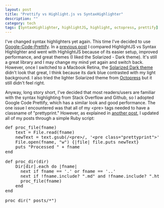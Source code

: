 ```yaml
---
layout: post
title: "Prettify vs Highlight.js vs SyntaxHighlighter"
description: ""
category: tech
tags: [SyntaxHighlighter, highlightJS, highlight, octopress, prettify]
---
```



I've changed syntax highlighters yet again. This time I've decided to use [Google-Code-Prettify](https://code.google.com/p/google-code-prettify/).
In a [previous post](/tech/2013/06/23/highlightjs-vs-syntaxhighlighter/) I compared HighlightJS vs Syntax Highlighter
and went with HighlightJS because of its easier setup, improved performance, and great themes (I liked the Solarized - Dark theme).
It's still a great library and I may change my mind yet again and switch back. However, once I switched
to a Macbook Retina, the [Solarized Dark theme](http://design4.minh.io/tech/2013/06/23/highlightjs-vs-syntaxhighlighter/) didn't look that great, I think because its dark blue contrasted
with my light background. I also tried the lighter Solarized theme from [Octopress](http://octopress.org/docs/plugins/codeblock/)
but it still didn't feel right.

Anyway, long story short, I've decided that most readers/users are familiar with the syntax highlighting from Stack
Overflow and Github, so I adopted Google Code Prettify, which has a similar look and good performance. The one issue
I encountered was that all of my &lt;pre&gt; tags needed to have a classname of "prettyprint." However, as explained
in [another post](/tech/2014/01/29/regex-and-scripting-ftw/), I updated all of my posts through a simple Ruby script:

<pre class="prettyprint">
def proc_file(fname)
	text = File.read(fname)
	newText = text.gsub(/&lt;pre&gt;/, '&lt;pre class="prettyprint"&gt;')
	File.open(fname, "w") {|file| file.puts newText}
	puts "Processed " + fname
end

def proc_dir(dir)
	Dir[dir].each do |fname|
	  next if fname == '.' or fname == '..'
	  next if !fname.include? ".md" and !fname.include? ".html"
	  proc_file(fname)
	end
end

proc_dir("_posts/*")
</pre>

